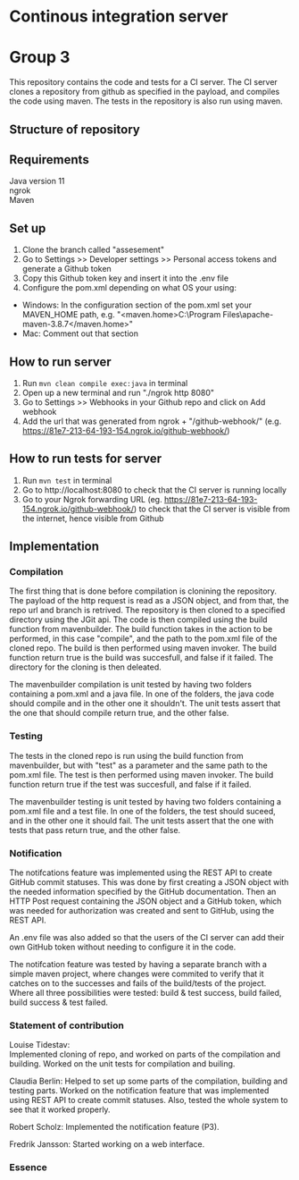 # Continous integration server
# Group 3

This repository contains the code and tests for a CI server. The CI server clones a repository from github as specified in the payload, and compiles the code using maven. The tests in the repository is also run using maven. 

## Structure of repository

## Requirements

Java version 11  
ngrok  
Maven

## Set up
1. Clone the branch called "assesement"
2. Go to Settings >> Developer settings >> Personal access tokens and generate a Github token
3. Copy this Github token key and insert it into the .env file
3. Configure the pom.xml depending on what OS your using:
 - Windows: In the configuration section of the pom.xml set your MAVEN_HOME path, e.g. "<maven.home>C:\Program Files\apache-maven-3.8.7</maven.home>"
 - Mac: Comment out that section 

## How to run server
1. Run `mvn clean compile exec:java` in terminal
2. Open up a new terminal and run "./ngrok http 8080"
3. Go to Settings >> Webhooks in your Github repo and click on Add webhook
4. Add the url that was generated from ngrok + "/github-webhook/" (e.g. https://81e7-213-64-193-154.ngrok.io/github-webhook/)

## How to run tests for server
1. Run `mvn test` in terminal
2. Go to http://localhost:8080 to check that the CI server is running locally
3. Go to your Ngrok forwarding URL (eg. https://81e7-213-64-193-154.ngrok.io/github-webhook/) to check that the CI server is visible from the internet, hence visible from Github

## Implementation

### Compilation

The first thing that is done before compilation is clonining the repository. The payload of the http request is read as a JSON object, and from that, the repo url and branch is retrived. The repository is then cloned to a specified directory using the JGit api. The code is then compiled using the build function from mavenbuilder. The build function takes in the action to be performed, in this case "compile", and the path to the pom.xml file of the cloned repo. The build is then performed using maven invoker. The build function return true is the build was succesfull, and false if it failed. The directory for the cloning is then deleated. 

The mavenbuilder compilation is unit tested by having two folders containing a pom.xml and a java file. In one of the folders, the java code should compile and in the other one it shouldn't. The unit tests assert that the one that should compile return true, and the other false. 

### Testing

The tests in the cloned repo is run using the build function from mavenbuilder, but with "test" as a parameter and the same path to the pom.xml file. The test is then performed using maven invoker. The build function return true if the test was succesfull, and false if it failed. 

The mavenbuilder testing is unit tested by having two folders containing a pom.xml file and a test file. In one of the folders, the test should suceed, and in the other one it should fail. The unit tests assert that the one with tests that pass return true, and the other false. 

### Notification
The notifcations feature was implemented using the REST API to create GitHub commit statuses. This was done by first creating a JSON object with the needed information specified by the GitHub documentation. Then an HTTP Post request containing the JSON object and a GitHub token, which was needed for authorization was created and sent to GitHub, using the REST API.

An .env file was also added so that the users of the CI server can add their own GitHub token without needing to configure it in the code. 

The notifcation feature was tested by having a separate branch with a simple maven project, where changes were commited to verify that it catches on to 
the successes and fails of the build/tests of the project. Where all three possibilities were tested: build & test success, build failed, build success & test failed.  

### Statement of contribution

Louise Tidestav:  
Implemented cloning of repo, and worked on parts of the compilation and building.
Worked on the unit tests for compilation and builing. 

Claudia Berlin: 
Helped to set up some parts of the compilation, building and testing parts. Worked on the notification feature that was implemented using REST API to create commit statuses. Also, tested the whole system to see that it worked properly. 

Robert Scholz:
Implemented the notification feature (P3).

Fredrik Jansson:
Started working on a web interface.

### Essence

